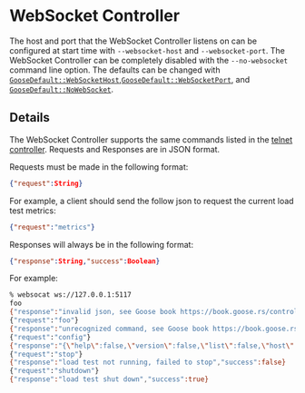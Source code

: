 # WebSocket Controller

The host and port that the WebSocket Controller listens on can be configured at start time with `--websocket-host` and `--websocket-port`. The WebSocket Controller can be completely disabled with the `--no-websocket` command line option. The defaults can be changed with [`GooseDefault::WebSocketHost`](https://docs.rs/goose/*/goose/config/enum.GooseDefault.html#variant.WebSocketHost),[`GooseDefault::WebSocketPort`](https://docs.rs/goose/*/goose/config/enum.GooseDefault.html#variant.WebSocketPort), and [`GooseDefault::NoWebSocket`](https://docs.rs/goose/*/goose/config/enum.GooseDefault.html#variant.NoWebSocket).

## Details

The WebSocket Controller supports the same commands listed in the [telnet controller](telnet.md). Requests and Responses are in JSON format.

Requests must be made in the following format:
```json
{"request":String}
```

For example, a client should send the follow json to request the current load test metrics:
```json
{"request":"metrics"}
```

Responses will always be in the following format:
```json
{"response":String,"success":Boolean}
```

For example:
```bash
% websocat ws://127.0.0.1:5117
foo
{"response":"invalid json, see Goose book https://book.goose.rs/controller/websocket.html","success":false}
{"request":"foo"}
{"response":"unrecognized command, see Goose book https://book.goose.rs/controller/websocket.html","success":false}
{"request":"config"}
{"response":"{\"help\":false,\"version\":false,\"list\":false,\"host\":\"\",\"users\":10,\"hatch_rate\":null,\"startup_time\":\"0\",\"run_time\":\"0\",\"goose_log\":\"\",\"log_level\":0,\"quiet\":0,\"verbose\":0,\"running_metrics\":null,\"no_reset_metrics\":false,\"no_metrics\":false,\"no_transaction_metrics\":false,\"no_print_metrics\":false,\"no_error_summary\":false,\"report_file\":\"\",\"no_granular_report\":false,\"request_log\":\"\",\"request_format\":\"Json\",\"request_body\":false,\"transaction_log\":\"\",\"transaction_format\":\"Json\",\"error_log\":\"\",\"error_format\":\"Json\",\"debug_log\":\"\",\"debug_format\":\"Json\",\"no_debug_body\":false,\"no_status_codes\":false,\"test_plan\":null,\"no_telnet\":false,\"telnet_host\":\"0.0.0.0\",\"telnet_port\":5116,\"no_websocket\":false,\"websocket_host\":\"0.0.0.0\",\"websocket_port\":5117,\"no_autostart\":true,\"no_gzip\":false,\"timeout\":null,\"co_mitigation\":\"Disabled\",\"throttle_requests\":0,\"sticky_follow\":false,\"manager\":false,\"expect_workers\":null,\"no_hash_check\":false,\"manager_bind_host\":\"\",\"manager_bind_port\":0,\"worker\":false,\"manager_host\":\"\",\"manager_port\":0}","success":true}
{"request":"stop"}
{"response":"load test not running, failed to stop","success":false}
{"request":"shutdown"}
{"response":"load test shut down","success":true}
```

